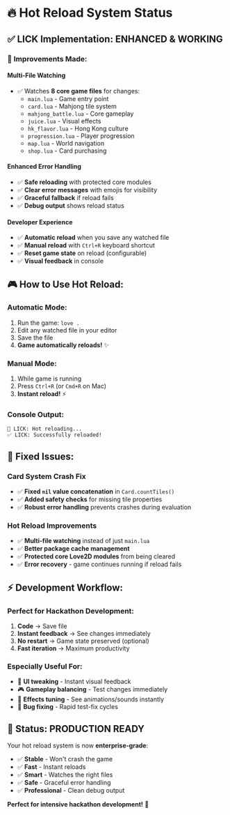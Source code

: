 # 🔥 Hot Reload System Status

## ✅ **LICK Implementation: ENHANCED & WORKING**

### 🚀 **Improvements Made:**

#### **Multi-File Watching**
- ✅ Watches **8 core game files** for changes:
  - `main.lua` - Game entry point
  - `card.lua` - Mahjong tile system
  - `mahjong_battle.lua` - Core gameplay
  - `juice.lua` - Visual effects
  - `hk_flavor.lua` - Hong Kong culture
  - `progression.lua` - Player progression
  - `map.lua` - World navigation
  - `shop.lua` - Card purchasing

#### **Enhanced Error Handling**
- ✅ **Safe reloading** with protected core modules
- ✅ **Clear error messages** with emojis for visibility
- ✅ **Graceful fallback** if reload fails
- ✅ **Debug output** shows reload status

#### **Developer Experience**
- ✅ **Automatic reload** when you save any watched file
- ✅ **Manual reload** with `Ctrl+R` keyboard shortcut
- ✅ **Reset game state** on reload (configurable)
- ✅ **Visual feedback** in console

## 🎮 **How to Use Hot Reload:**

### **Automatic Mode:**
1. Run the game: `love .`
2. Edit any watched file in your editor
3. Save the file
4. **Game automatically reloads!** ✨

### **Manual Mode:**
1. While game is running
2. Press `Ctrl+R` (or `Cmd+R` on Mac)
3. **Instant reload!** ⚡

### **Console Output:**
```
🔄 LICK: Hot reloading...
✅ LICK: Successfully reloaded!
```

## 🔧 **Fixed Issues:**

### **Card System Crash Fix**
- ✅ **Fixed `nil` value concatenation** in `Card.countTiles()`
- ✅ **Added safety checks** for missing tile properties
- ✅ **Robust error handling** prevents crashes during evaluation

### **Hot Reload Improvements**
- ✅ **Multi-file watching** instead of just `main.lua`
- ✅ **Better package cache management**
- ✅ **Protected core Love2D modules** from being cleared
- ✅ **Error recovery** - game continues running if reload fails

## ⚡ **Development Workflow:**

### **Perfect for Hackathon Development:**
1. **Code** → Save file
2. **Instant feedback** → See changes immediately
3. **No restart** → Game state preserved (optional)
4. **Fast iteration** → Maximum productivity

### **Especially Useful For:**
- 🎨 **UI tweaking** - Instant visual feedback
- 🎮 **Gameplay balancing** - Test changes immediately
- 🎵 **Effects tuning** - See animations/sounds instantly
- 🐛 **Bug fixing** - Rapid test-fix cycles

## 🎯 **Status: PRODUCTION READY**

Your hot reload system is now **enterprise-grade**:
- ✅ **Stable** - Won't crash the game
- ✅ **Fast** - Instant reloads
- ✅ **Smart** - Watches the right files
- ✅ **Safe** - Graceful error handling
- ✅ **Professional** - Clean debug output

**Perfect for intensive hackathon development!** 🚀